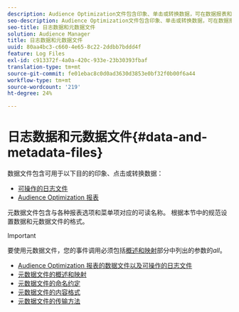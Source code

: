 ```yaml
---
description: Audience Optimization文件包含印象、单击或转换数据，可在数据报表和可操作日志文件中使用。 元数据文件包含与各种报表选项和菜单项对应的可读名称。 根据本节中的规范设置数据和元数据文件的格式。
seo-description: Audience Optimization文件包含印象、单击或转换数据，可在数据报表和可操作日志文件中使用。 元数据文件包含与各种报表选项和菜单项对应的可读名称。 根据本节中的规范设置数据和元数据文件的格式。
seo-title: 日志数据和元数据文件
solution: Audience Manager
title: 日志数据和元数据文件
uuid: 80aa4bc3-c660-4e65-8c22-2ddbb7bddd4f
feature: Log Files
exl-id: c913372f-4a0a-420c-933e-23b30393fbaf
translation-type: tm+mt
source-git-commit: fe01ebac8c0d0ad3630d3853e0bf32f0b00f6a44
workflow-type: tm+mt
source-wordcount: '219'
ht-degree: 24%

---
```


# 日志数据和元数据文件{#data-and-metadata-files}

数据文件包含可用于以下目的的印象、点击或转换数据：

* [可操作的日志文件](/help/using/integration/media-data-integration/actionable-log-files.md)
* [Audience Optimization 报表](/help/using/reporting/audience-optimization-reports/audience-optimization-reports.md)

元数据文件包含与各种报表选项和菜单项对应的可读名称。 根据本节中的规范设置数据和元数据文件的格式。

>[!IMPORTANT]
>
>要使用元数据文件，您的事件调用必须包括[概述和映射](../../../reporting/audience-optimization-reports/metadata-files-intro/metadata-file-overview.md)部分中列出的参数的&#x200B;*all*。

* [Audience Optimization 报表的数据文件以及可操作的日志文件](/help/using/reporting/audience-optimization-reports/metadata-files-intro/datafiles-intro.md)
* [元数据文件的概述和映射](/help/using/reporting/audience-optimization-reports/metadata-files-intro/metadata-file-overview.md)
* [元数据文件的命名约定](/help/using/reporting/audience-optimization-reports/metadata-files-intro/metadata-file-names.md)
* [元数据文件的内容格式](/help/using/reporting/audience-optimization-reports/metadata-files-intro/metadata-file-contents.md)
* [元数据文件的传输方法](/help/using/reporting/audience-optimization-reports/metadata-files-intro/metadata-delivery-methods.md)

